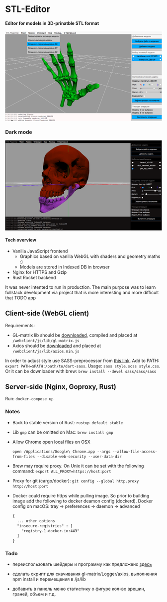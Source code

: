 # STL-Editor

#### Editor for models in 3D-prinatble STL format

![light-ui](screen1.png)

### Dark mode

![dark-ui](screen2.png)


#### Tech overview

- Vanilla JavaScript frontend
    - Graphics based on vanilla WebGL with shaders and geometry maths :)
    - Models are stored in Indexed DB in browser  
- Nginx for HTTPS and Gzip
- Rust Rocket backend 

It was never intented to run in production. The main purpose was to learn fullstack development via project that is more interesting and more difficult that TODO app


## Client-side (WebGL client)

Requirements:
- GL-matrix lib should be [downloaded](http://glmatrix.net/), compiled and placed at `/webclient/js/lib/gl-matrix.js`
- Axios should be [downloaded](https://github.com/axios/axios) and placed at `/webclient/js/lib/axios.min.js`

In order to adjust style use SASS-preprocessor from [this link](http://sass-lang.com/install).
Add to PATH: `export PATH=$PATH:/path/to/dart-sass`. Usage: `sass style.scss style.css`.
Or it can be downloader with brew: `brew install --devel sass/sass/sass`

## Server-side (Nginx, Goproxy, Rust)

Run: `docker-compose up`

### Notes
- Back to stable version of Rust: `rustup default stable`
- Lib `gmp` can be omitted on Mac: `brew install gmp`
- Allow Chrome open local files on OSX
    ```
    open /Applications/Google\ Chrome.app --args --allow-file-access-from-files --disable-web-security --user-data-dir
    ```
- Brew may require proxy. On Unix it can be set with the following command: `export ALL_PROXY=https://host:port`
- Proxy for git (cargo/docker): `git config --global http.proxy http://host:port`
- Docker could require https while pulling image. 
  So prior to building image add the following to docker deamon config (dockerd).
  Docker config on macOS: tray -> preferences -> daemon -> advanced
  
  ```
  {
    ... other options
    "insecure-registries" : [
      "registry-1.docker.io:443"
    ]
  }
  ```


### Todo
- переиспользовать шейдеры и программу как предложено [здесь](https://webglfundamentals.org/webgl/lessons/webgl-drawing-multiple-things.html)

- сделать скрипт для скачивания gl-matrix/Logger/axios, выполнения npm install и перемещения в /js/lib

- добавить в панель меню статистику о фигуре кол-во врешин, граней, объем и т.д.
